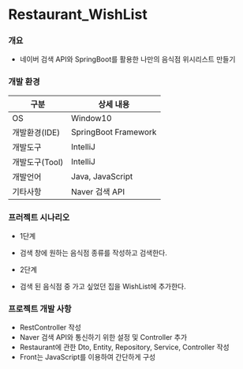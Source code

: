 # Restaurant_WishList

### 개요
- 네이버 검색 API와 SpringBoot를 활용한 나만의 음식점 위시리스트 만들기 

### 개발 환경
|구분|상세 내용|
|------|---|
|OS|Window10|
|개발환경(IDE)|SpringBoot Framework|
|개발도구|IntelliJ|
|개발도구(Tool)|IntelliJ|
|개발언어|Java, JavaScript|
|기타사항|Naver 검색 API|



### 프러젝트 시나리오
- 1단계
- 검색 창에 원하는 음식점 종류를 작성하고 검색한다.

- 2단계
- 검색 된 음식점 중 가고 싶었던 집을 WishList에 추가한다.


### 프로젝트 개발 사항
- RestController 작성
- Naver 검색 API와 통신하기 위한 설정 및 Controller 추가
- Restaurant에 관한 Dto, Entity, Repository, Service, Controller 작성
- Front는 JavaScript를 이용하여 간단하게 구성
